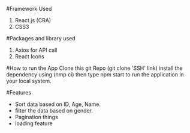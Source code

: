 #Framework Used
1. React.js (CRA)
2. CSS3

#Packages and library used
1. Axios for API call
2. React Icons

#How to run the App
Clone this git Repo (git clone 'SSH' link)
install the dependency using (nmp ci)
then type npm start to run the application in your local system.

#Features
* Sort data based on ID, Age, Name.
* filter the data based on gender.
* Pagination things
* loading feature 
